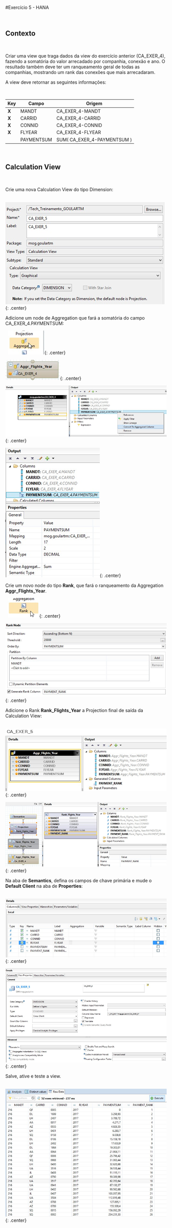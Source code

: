 #Exercício 5 - HANA

&nbsp;
## Contexto
&nbsp;

Criar uma view que traga dados da view do exercício anterior (CA_EXER_4), fazendo a somatória do valor arrecadado por companhia, conexão e ano. O resultado também deve ter um ranqueamento geral de todas as companhias, mostrando um rank das conexões que mais arrecadaram. 

A view deve retornar as seguintes informações: 

&nbsp;

| Key | Campo | Origem | 
| --- | ----- | ------ |
| **X** | MANDT | CA_EXER_4-MANDT |
| **X** | CARRID | CA_EXER_4-CARRID |
| **X** | CONNID | CA_EXER_4-CONNID |
| **X** | FLYEAR | CA_EXER_4-FLYEAR |
| | PAYMENTSUM | SUM( CA_EXER_4-PAYMENTSUM ) |

&nbsp;
## Calculation View
&nbsp;

Crie uma nova Calculation View do tipo Dimension:

&nbsp;
![ExerHANA_05_01](../img/Exer_5/ExerHANA_05_01.jpg){: .center}
&nbsp;

Adicione um node de Aggregation que fará a somatória do campo CA_EXER_4.PAYMENTSUM:

&nbsp;
![ExerHANA_05_02](../img/Exer_5/ExerHANA_05_02.jpg){: .center}

![ExerHANA_05_03](../img/Exer_5/ExerHANA_05_03.jpg){: .center}

![ExerHANA_05_04](../img/Exer_5/ExerHANA_05_04.jpg){: .center}

![ExerHANA_05_05](../img/Exer_5/ExerHANA_05_05.jpg){: .center}
&nbsp;

Crie um novo node do tipo **Rank**, que fará o ranqueamento da Aggregation **Aggr_Flights_Year**.

&nbsp;
![ExerHANA_05_06](../img/Exer_5/ExerHANA_05_06.jpg){: .center}

![ExerHANA_05_07](../img/Exer_5/ExerHANA_05_07.jpg){: .center}
&nbsp;

Adicione o Rank **Rank_Flights_Year** a Projection final de saída da Calculation View: 

&nbsp;
![ExerHANA_05_08](../img/Exer_5/ExerHANA_05_08.jpg){: .center}

![ExerHANA_05_09](../img/Exer_5/ExerHANA_05_09.jpg){: .center}
&nbsp;

Na aba de **Semantics**, defina os campos de chave primária e mude o **Default Client** na aba de **Properties**:

&nbsp;
![ExerHANA_05_10](../img/Exer_5/ExerHANA_05_10.jpg){: .center}

![ExerHANA_05_11](../img/Exer_5/ExerHANA_05_11.jpg){: .center}
&nbsp;

Salve, ative e teste a view.

&nbsp;
![ExerHANA_05_12](../img/Exer_5/ExerHANA_05_12.jpg){: .center}
&nbsp;